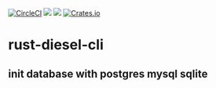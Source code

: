 [![CircleCI](https://circleci.com/gh/gavinzhou/rust-diesel-cli.svg?style=svg)](https://circleci.com/gh/gavinzhou/rust-diesel-cli)
[![](https://images.microbadger.com/badges/image/orangesys/rust-diesel-cli.svg)](https://microbadger.com/images/orangesys/rust-diesel-cli "Get your own image badge on microbadger.com")
[![](https://images.microbadger.com/badges/version/orangesys/rust-diesel-cli.svg)](https://microbadger.com/images/orangesys/rust-diesel-cli "Get your own version badge on microbadger.com")
[![Crates.io](https://img.shields.io/crates/v/diesel.svg)](https://crates.io/crates/diesel)

# rust-diesel-cli

## init database with postgres mysql sqlite